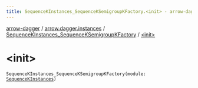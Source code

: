 ```yaml
---
title: SequenceKInstances_SequenceKSemigroupKFactory.<init> - arrow-dagger
---
```


[arrow-dagger](../../index.html) / [arrow.dagger.instances](../index.html) / [SequenceKInstances_SequenceKSemigroupKFactory](index.html) / [&lt;init&gt;](./-init-.html)

# &lt;init&gt;

`SequenceKInstances_SequenceKSemigroupKFactory(module: `[`SequenceKInstances`](../-sequence-k-instances/index.html)`)`